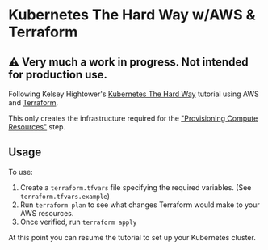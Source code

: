 # Kubernetes The Hard Way w/AWS & Terraform

## ⚠️ Very much a work in progress. Not intended for production use.

Following Kelsey Hightower's [Kubernetes The Hard Way](https://github.com/kelseyhightower/kubernetes-the-hard-way) tutorial using AWS and [Terraform](https://www.terraform.io/).

This only creates the infrastructure required for the ["Provisioning Compute Resources"](https://github.com/kelseyhightower/kubernetes-the-hard-way/blob/master/docs/03-compute-resources.md) step.

## Usage

To use:

1. Create a `terraform.tfvars` file specifying the required variables. (See `terraform.tfvars.example`)
2. Run `terraform plan` to see what changes Terraform would make to your AWS resources.
3. Once verified, run `terraform apply`

At this point you can resume the tutorial to set up your Kubernetes cluster.
